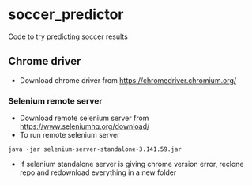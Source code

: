 # soccer_predictor
Code to try predicting soccer results

## Chrome driver
* Download chrome driver from https://chromedriver.chromium.org/

### Selenium remote server
* Download remote selenium server from https://www.seleniumhq.org/download/
* To run remote selenium server
```
java -jar selenium-server-standalone-3.141.59.jar
```
* If selenium standalone server is giving chrome version error, reclone repo and redownload everything in a new folder